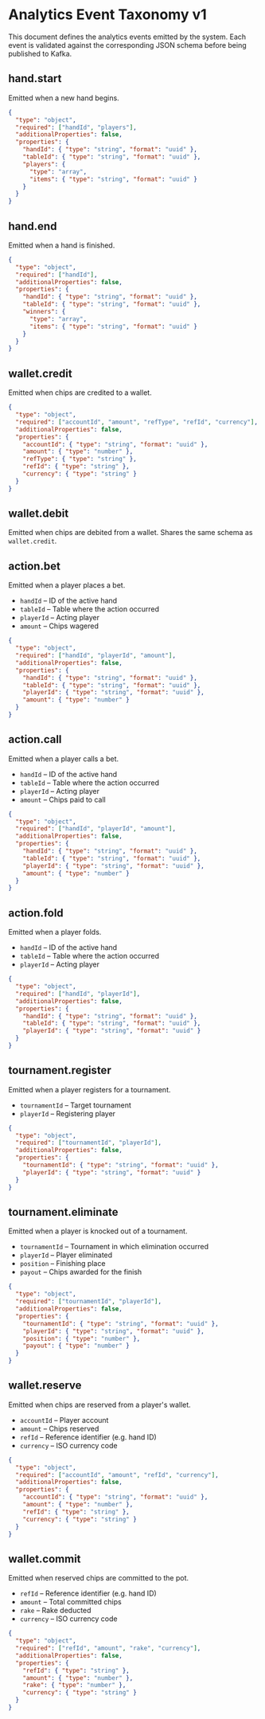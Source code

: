 # Analytics Event Taxonomy v1

This document defines the analytics events emitted by the system. Each event
is validated against the corresponding JSON schema before being published to
Kafka.

## hand.start
Emitted when a new hand begins.

```json
{
  "type": "object",
  "required": ["handId", "players"],
  "additionalProperties": false,
  "properties": {
    "handId": { "type": "string", "format": "uuid" },
    "tableId": { "type": "string", "format": "uuid" },
    "players": {
      "type": "array",
      "items": { "type": "string", "format": "uuid" }
    }
  }
}
```

## hand.end
Emitted when a hand is finished.

```json
{
  "type": "object",
  "required": ["handId"],
  "additionalProperties": false,
  "properties": {
    "handId": { "type": "string", "format": "uuid" },
    "tableId": { "type": "string", "format": "uuid" },
    "winners": {
      "type": "array",
      "items": { "type": "string", "format": "uuid" }
    }
  }
}
```

## wallet.credit
Emitted when chips are credited to a wallet.

```json
{
  "type": "object",
  "required": ["accountId", "amount", "refType", "refId", "currency"],
  "additionalProperties": false,
  "properties": {
    "accountId": { "type": "string", "format": "uuid" },
    "amount": { "type": "number" },
    "refType": { "type": "string" },
    "refId": { "type": "string" },
    "currency": { "type": "string" }
  }
}
```

## wallet.debit
Emitted when chips are debited from a wallet. Shares the same schema as
`wallet.credit`.

## action.bet
Emitted when a player places a bet.

- `handId` – ID of the active hand
- `tableId` – Table where the action occurred
- `playerId` – Acting player
- `amount` – Chips wagered

```json
{
  "type": "object",
  "required": ["handId", "playerId", "amount"],
  "additionalProperties": false,
  "properties": {
    "handId": { "type": "string", "format": "uuid" },
    "tableId": { "type": "string", "format": "uuid" },
    "playerId": { "type": "string", "format": "uuid" },
    "amount": { "type": "number" }
  }
}
```

## action.call
Emitted when a player calls a bet.

- `handId` – ID of the active hand
- `tableId` – Table where the action occurred
- `playerId` – Acting player
- `amount` – Chips paid to call

```json
{
  "type": "object",
  "required": ["handId", "playerId", "amount"],
  "additionalProperties": false,
  "properties": {
    "handId": { "type": "string", "format": "uuid" },
    "tableId": { "type": "string", "format": "uuid" },
    "playerId": { "type": "string", "format": "uuid" },
    "amount": { "type": "number" }
  }
}
```

## action.fold
Emitted when a player folds.

- `handId` – ID of the active hand
- `tableId` – Table where the action occurred
- `playerId` – Acting player

```json
{
  "type": "object",
  "required": ["handId", "playerId"],
  "additionalProperties": false,
  "properties": {
    "handId": { "type": "string", "format": "uuid" },
    "tableId": { "type": "string", "format": "uuid" },
    "playerId": { "type": "string", "format": "uuid" }
  }
}
```

## tournament.register
Emitted when a player registers for a tournament.

- `tournamentId` – Target tournament
- `playerId` – Registering player

```json
{
  "type": "object",
  "required": ["tournamentId", "playerId"],
  "additionalProperties": false,
  "properties": {
    "tournamentId": { "type": "string", "format": "uuid" },
    "playerId": { "type": "string", "format": "uuid" }
  }
}
```

## tournament.eliminate
Emitted when a player is knocked out of a tournament.

- `tournamentId` – Tournament in which elimination occurred
- `playerId` – Player eliminated
- `position` – Finishing place
- `payout` – Chips awarded for the finish

```json
{
  "type": "object",
  "required": ["tournamentId", "playerId"],
  "additionalProperties": false,
  "properties": {
    "tournamentId": { "type": "string", "format": "uuid" },
    "playerId": { "type": "string", "format": "uuid" },
    "position": { "type": "number" },
    "payout": { "type": "number" }
  }
}
```

## wallet.reserve
Emitted when chips are reserved from a player's wallet.

- `accountId` – Player account
- `amount` – Chips reserved
- `refId` – Reference identifier (e.g. hand ID)
- `currency` – ISO currency code

```json
{
  "type": "object",
  "required": ["accountId", "amount", "refId", "currency"],
  "additionalProperties": false,
  "properties": {
    "accountId": { "type": "string", "format": "uuid" },
    "amount": { "type": "number" },
    "refId": { "type": "string" },
    "currency": { "type": "string" }
  }
}
```

## wallet.commit
Emitted when reserved chips are committed to the pot.

- `refId` – Reference identifier (e.g. hand ID)
- `amount` – Total committed chips
- `rake` – Rake deducted
- `currency` – ISO currency code

```json
{
  "type": "object",
  "required": ["refId", "amount", "rake", "currency"],
  "additionalProperties": false,
  "properties": {
    "refId": { "type": "string" },
    "amount": { "type": "number" },
    "rake": { "type": "number" },
    "currency": { "type": "string" }
  }
}
```
